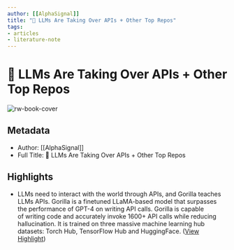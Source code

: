 ```yaml
---
author: [[AlphaSignal]]
title: "🦍 LLMs Are Taking Over APIs + Other Top Repos"
tags: 
- articles
- literature-note
---
```

# 🦍 LLMs Are Taking Over APIs + Other Top Repos

![rw-book-cover](https://readwise-assets.s3.amazonaws.com/static/images/article0.00998d930354.png)

## Metadata
- Author: [[AlphaSignal]]
- Full Title: 🦍 LLMs Are Taking Over APIs + Other Top Repos

## Highlights
- LLMs need to interact with the world through APIs, and Gorilla teaches LLMs APIs. Gorilla is a finetuned LLaMA-based model that surpasses the performance of GPT-4 on writing API calls. 
  Gorilla is capable of writing code and accurately invoke 1600+ API calls while reducing hallucination. It is trained on three massive machine learning hub datasets: Torch Hub, TensorFlow Hub and HuggingFace. ([View Highlight](https://read.readwise.io/read/01h707vykptjyeadgqhc4bft0q))
